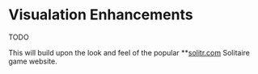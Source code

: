 # Visualation Enhancements

TODO

This will build upon the look and feel of the popular **[solitr.com](https://www.solitr.com/) Solitaire game website.
